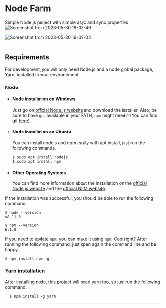 
# Node Farm

Simple Node.js project with simple asyc and sync properties
![Screenshot from 2023-05-30 19-08-49](https://github.com/FaizanQureshiism/1-node-farm/assets/85942282/942075e1-d12f-4133-9916-1d2236567f93)

![Screenshot from 2023-05-30 19-09-04](https://github.com/FaizanQureshiism/1-node-farm/assets/85942282/60605526-3af9-4ab2-a74c-1e1c1f028ad4)

---
## Requirements

For development, you will only need Node.js and a node global package, Yarn, installed in your environement.

### Node
- #### Node installation on Windows

  Just go on [official Node.js website](https://nodejs.org/) and download the installer.
Also, be sure to have `git` available in your PATH, `npm` might need it (You can find git [here](https://git-scm.com/)).

- #### Node installation on Ubuntu

  You can install nodejs and npm easily with apt install, just run the following commands.

      $ sudo apt install nodejs
      $ sudo apt install npm

- #### Other Operating Systems
  You can find more information about the installation on the [official Node.js website](https://nodejs.org/) and the [official NPM website](https://npmjs.org/).

If the installation was successful, you should be able to run the following command.

    $ node --version
    v8.11.3

    $ npm --version
    6.1.0

If you need to update `npm`, you can make it using `npm`! Cool right? After running the following command, just open again the command line and be happy.

    $ npm install npm -g

###
### Yarn installation
  After installing node, this project will need yarn too, so just run the following command.

      $ npm install -g yarn

---
